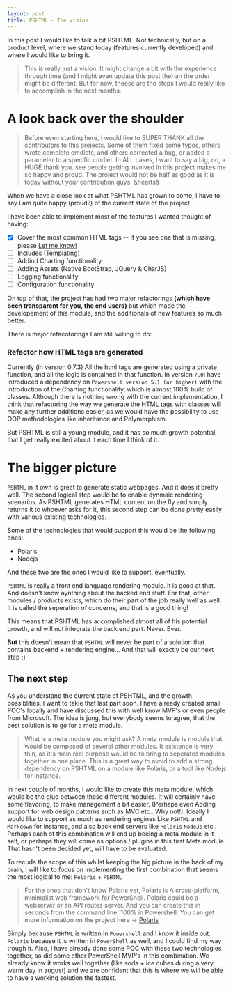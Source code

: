 ```yaml
---
layout: post
title: PSHTML - The vision
---
```


In this post I would like to talk a bit PSHTML. Not technically, but on a product level, where we stand today (features currently developed) and where I would like to bring it.

> This is really just a vision. It might change a bit with the experience through time (and I might even update this post the) an the order might be different. But for now, theese are the steps I would really like to accomplish in the next months.

# A look back over the shoulder

> Before even starting here, I would like to SUPER THANK all the contributors to this projects. Some of them fixed some typos, others wrote complete cmdlets, and others corrected a bug, or added a parameter to a specific cmdlet. In ALL cases, I want to say a big, no, a HUGE thank you. see people getting involved in this project makes me so happy and proud. The project would not be half as good as it is today without your contribution guys. &hearts&

When we have a close look at what PSHTML has grown to come, I have to say I am quite happy (proud?) of the current state of the project.

I have been able to implement most of the features I wanted thought of having:
- [X] Cover the most common HTML tags
-- If you see one that is missing, please [Let me know!](https://github.com/Stephanevg/PSHTML/issues/new) 
- [ ] Includes (Templating)
- [ ] Addind Charting functionality
- [ ] Adding Assets (Native BootStrap, JQuery & CharJS)
- [ ] Logging functionality
- [ ] Configuration functionality

On top of that, the project has had two major refactorings __(which have been transparent for you, the end users)__ but which made the developement of this module, and the additionals of new features so much better.

There is major refacotorings I am still willing to do:

### Refactor how HTML tags are generated

Currently (in version 0.7.3) All the html tags are generated using a private function, and all the logic is contained in that function. In version `7.0`I have introduced a dependency on `Powershell version 5.1 (or higher)` with the introduction of the Charting functionality, which is almost 100% build of classes. Although there is nothing wrong with the current implementation, I think that refactoring the way we generate the HTML tags with classes  will make any further additions easier, as we would have the possibility to use OOP methodologies like inheritance and Polymorphism. 


But PSHTML is still a young module, and it has so much growth potential, that I get really excited about it each time I think of it.


# The bigger picture

`PSHTML` in it own is great to generate static webpages. And it does it pretty well. The second logical step would be to enable dynmaic rendering scenarios. As PSHTML generates HTML content on the fly and simply returns it to whoever asks for it,  this second step can be done pretty easily with various existing technologies.

Some of the technologies that would support this would be the following ones:
- Polaris
- Nodejs

And these two are the ones I would like to support, eventually.

`PSHTML` is really a front end language rendering module. It is good at that. And doesn't know aynthing about the backed end stuff. For that, other modules / products exists, which do their part of the job really well as well. It is called the seperation of concerns, and that is a good thing!

This means that PSHTML has accomplished almost all of his potential growth, and will not integrate the back end part. Never. Ever.

**But**  this doesn't mean that `PSHTML` will never be part of a solution that contains backend + rendering engine... And that will exactly be our next step ;)

## The next step

As you understand the current state of PSHTML, and the growth possiblities, I want to takle that last part soon. I have already created small POC's locally and have discussed this with well know MVP's or even people from Microsoft. The idea is jung, but everybody seems to agree, that the best solution is to go for a meta module.

> What is a meta module you might ask? A meta module is module that would be composed of several other modules. It existence is very thin, as it's main real purpose would be to bring to seperates modules together in one place. This is a great way to avoid to add a strong dependency on PSHTML on a module like Polaris, or a tool like Nodejs for instance.

In next couple of months, I would like to create this meta module, which would be the glue between these different modules. It will certainly have some flavoring, to make management a bit easier. (Perhaps even Adding support for web design patterns such as MVC etc.. Why not!). 
Ideally I would like to support as much as rendering engines Like `PSHTML` and `Markdown` for instance, and also back end servers like `Polaris` `NodeJs` etc..
Perhaps each of this combination will end up beeing a meta module in it self, or perhaps they will come as options / plugins in this first Meta module. That hasn't been decided yet, will have to be evaluated. 

To recude the scope of this whilst keeping the big picture in the back of my brain, I will like to focus on implementing the first combination that seems the most logical to me: `Polaris` + `PSHTML`

> For the ones that don't know Polaris yet, Polaris is A cross-platform, minimalist web framework for PowerShell. 
Polaris could be a webserver or an API routes server. And you can create this in seconds from the command line. 100% in Powershell.
You can get more information on the project here -> [Polaris](https://github.com/PowerShell/Polaris)

Simply because `PSHTML` is written in `Powershell` and I know it inside out. `Polaris` because it is written in `PowerShell` as well, and I could find my way trough it. Also, I have already done some POC with these two technologies together, so did some other PowerShell MVP's in this combination. We already know it works well together (like soda + ice cubes during a very warm day in august) and we are confident that this is where we will be able to have a working solution the fastest.

